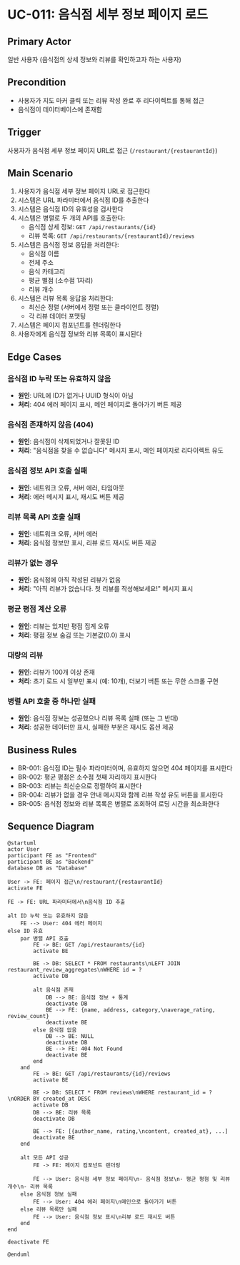 # UC-011: 음식점 세부 정보 페이지 로드

## Primary Actor
일반 사용자 (음식점의 상세 정보와 리뷰를 확인하고자 하는 사용자)

## Precondition
- 사용자가 지도 마커 클릭 또는 리뷰 작성 완료 후 리다이렉트를 통해 접근
- 음식점이 데이터베이스에 존재함

## Trigger
사용자가 음식점 세부 정보 페이지 URL로 접근 (`/restaurant/{restaurantId}`)

## Main Scenario

1. 사용자가 음식점 세부 정보 페이지 URL로 접근한다
2. 시스템은 URL 파라미터에서 음식점 ID를 추출한다
3. 시스템은 음식점 ID의 유효성을 검사한다
4. 시스템은 병렬로 두 개의 API를 호출한다:
   - 음식점 상세 정보: `GET /api/restaurants/{id}`
   - 리뷰 목록: `GET /api/restaurants/{restaurantId}/reviews`
5. 시스템은 음식점 정보 응답을 처리한다:
   - 음식점 이름
   - 전체 주소
   - 음식 카테고리
   - 평균 별점 (소수점 1자리)
   - 리뷰 개수
6. 시스템은 리뷰 목록 응답을 처리한다:
   - 최신순 정렬 (서버에서 정렬 또는 클라이언트 정렬)
   - 각 리뷰 데이터 포맷팅
7. 시스템은 페이지 컴포넌트를 렌더링한다
8. 사용자에게 음식점 정보와 리뷰 목록이 표시된다

## Edge Cases

### 음식점 ID 누락 또는 유효하지 않음
- **원인**: URL에 ID가 없거나 UUID 형식이 아님
- **처리**: 404 에러 페이지 표시, 메인 페이지로 돌아가기 버튼 제공

### 음식점 존재하지 않음 (404)
- **원인**: 음식점이 삭제되었거나 잘못된 ID
- **처리**: "음식점을 찾을 수 없습니다" 메시지 표시, 메인 페이지로 리다이렉트 유도

### 음식점 정보 API 호출 실패
- **원인**: 네트워크 오류, 서버 에러, 타임아웃
- **처리**: 에러 메시지 표시, 재시도 버튼 제공

### 리뷰 목록 API 호출 실패
- **원인**: 네트워크 오류, 서버 에러
- **처리**: 음식점 정보만 표시, 리뷰 로드 재시도 버튼 제공

### 리뷰가 없는 경우
- **원인**: 음식점에 아직 작성된 리뷰가 없음
- **처리**: "아직 리뷰가 없습니다. 첫 리뷰를 작성해보세요!" 메시지 표시

### 평균 평점 계산 오류
- **원인**: 리뷰는 있지만 평점 집계 오류
- **처리**: 평점 정보 숨김 또는 기본값(0.0) 표시

### 대량의 리뷰
- **원인**: 리뷰가 100개 이상 존재
- **처리**: 초기 로드 시 일부만 표시 (예: 10개), 더보기 버튼 또는 무한 스크롤 구현

### 병렬 API 호출 중 하나만 실패
- **원인**: 음식점 정보는 성공했으나 리뷰 목록 실패 (또는 그 반대)
- **처리**: 성공한 데이터만 표시, 실패한 부분은 재시도 옵션 제공

## Business Rules

- BR-001: 음식점 ID는 필수 파라미터이며, 유효하지 않으면 404 페이지를 표시한다
- BR-002: 평균 평점은 소수점 첫째 자리까지 표시한다
- BR-003: 리뷰는 최신순으로 정렬하여 표시한다
- BR-004: 리뷰가 없을 경우 안내 메시지와 함께 리뷰 작성 유도 버튼을 표시한다
- BR-005: 음식점 정보와 리뷰 목록은 병렬로 조회하여 로딩 시간을 최소화한다

## Sequence Diagram

```plantuml
@startuml
actor User
participant FE as "Frontend"
participant BE as "Backend"
database DB as "Database"

User -> FE: 페이지 접근\n/restaurant/{restaurantId}
activate FE

FE -> FE: URL 파라미터에서\n음식점 ID 추출

alt ID 누락 또는 유효하지 않음
    FE --> User: 404 에러 페이지
else ID 유효
    par 병렬 API 호출
        FE -> BE: GET /api/restaurants/{id}
        activate BE
        
        BE -> DB: SELECT * FROM restaurants\nLEFT JOIN restaurant_review_aggregates\nWHERE id = ?
        activate DB
        
        alt 음식점 존재
            DB --> BE: 음식점 정보 + 통계
            deactivate DB
            BE --> FE: {name, address, category,\naverage_rating, review_count}
            deactivate BE
        else 음식점 없음
            DB --> BE: NULL
            deactivate DB
            BE --> FE: 404 Not Found
            deactivate BE
        end
    and
        FE -> BE: GET /api/restaurants/{id}/reviews
        activate BE
        
        BE -> DB: SELECT * FROM reviews\nWHERE restaurant_id = ?\nORDER BY created_at DESC
        activate DB
        DB --> BE: 리뷰 목록
        deactivate DB
        
        BE --> FE: [{author_name, rating,\ncontent, created_at}, ...]
        deactivate BE
    end
    
    alt 모든 API 성공
        FE -> FE: 페이지 컴포넌트 렌더링
        
        FE --> User: 음식점 세부 정보 페이지\n- 음식점 정보\n- 평균 평점 및 리뷰 개수\n- 리뷰 목록
    else 음식점 정보 실패
        FE --> User: 404 에러 페이지\n메인으로 돌아가기 버튼
    else 리뷰 목록만 실패
        FE --> User: 음식점 정보 표시\n리뷰 로드 재시도 버튼
    end
end

deactivate FE

@enduml
```


